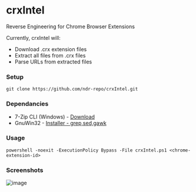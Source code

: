 # crxIntel
Reverse Engineering for Chrome Browser Extensions

Currently, crxIntel will:
  - Download .crx extension files
  - Extract all files from .crx files
  - Parse URLs from extracted files

### Setup
```
git clone https://github.com/ndr-repo/crxIntel.git
```

### Dependancies

- 7-Zip CLI (Windows) - [Download](https://github.com/ip7z/7zip/releases/download/24.09/7z2409-x64.exe)
- GnuWin32 - [Installer - grep,sed,gawk](https://github.com/ndr-repo/gnuwin32_Scan-Download/releases/download/v1.0.0/gnuwin32_Scan_Download.exe)

### Usage
```
powershell -noexit -ExecutionPolicy Bypass -File crxIntel.ps1 <chrome-extension-id>
```
### Screenshots
![image](https://github.com/user-attachments/assets/f9c95934-e9a2-4730-bba6-60d73dc156bd)
